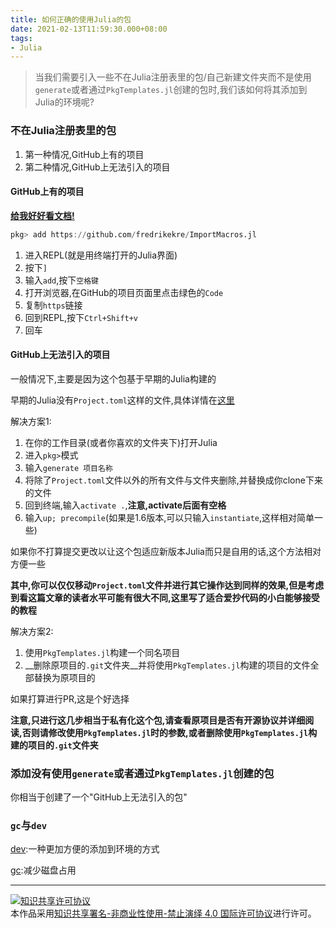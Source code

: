 ```yaml
---
title: 如何正确的使用Julia的包
date: 2021-02-13T11:59:30.000+08:00
tags: 
- Julia
---
```


> 当我们需要引入一些不在Julia注册表里的包/自己新建文件夹而不是使用`generate`或者通过`PkgTemplates.jl`创建的包时,我们该如何将其添加到Julia的环境呢?

### 不在Julia注册表里的包

1. 第一种情况,GitHub上有的项目
2. 第二种情况,GitHub上无法引入的项目

#### GitHub上有的项目

[__给我好好看文档!__](https://docs.juliacn.com/latest/stdlib/Pkg/#%E6%B7%BB%E5%8A%A0%E6%9C%AA%E6%B3%A8%E5%86%8C%E5%8C%85)

```julia
pkg> add https://github.com/fredrikekre/ImportMacros.jl
```

1. 进入REPL(就是用终端打开的Julia界面)
2. 按下`]`
3. 输入`add`,按下`空格键`
4. 打开浏览器,在GitHub的项目页面里点击绿色的`Code`
5. 复制`https`链接
6. 回到REPL,按下`Ctrl+Shift+v`
7. 回车

#### GitHub上无法引入的项目

一般情况下,主要是因为这个包基于早期的Julia构建的

早期的Julia没有`Project.toml`这样的文件,具体详情在[这里](https://docs.juliacn.com/latest/stdlib/Pkg/#%E8%AF%8D%E6%B1%87%E8%A1%A8)

解决方案1:

1. 在你的工作目录(或者你喜欢的文件夹下)打开Julia
2. 进入`pkg>`模式
3. 输入`generate 项目名称`
4. 将除了`Project.toml`文件以外的所有文件与文件夹删除,并替换成你clone下来的文件
5. 回到终端,输入`activate .`,__注意,activate后面有空格__
6. 输入`up; precompile`(如果是1.6版本,可以只输入`instantiate`,这样相对简单一些)

如果你不打算提交更改以让这个包适应新版本Julia而只是自用的话,这个方法相对方便一些

__其中,你可以仅仅移动`Project.toml`文件并进行其它操作达到同样的效果,但是考虑到看这篇文章的读者水平可能有很大不同,这里写了适合爱抄代码的小白能够接受的教程__

解决方案2:

1. 使用`PkgTemplates.jl`构建一个同名项目
2. __删除原项目的`.git`文件夹__并将使用`PkgTemplates.jl`构建的项目的文件全部替换为原项目的

如果打算进行PR,这是个好选择

__注意,只进行这几步相当于私有化这个包,请查看原项目是否有开源协议并详细阅读,否则请修改使用`PkgTemplates.jl`时的参数,或者删除使用`PkgTemplates.jl`构建的项目的`.git`文件夹__

### 添加没有使用`generate`或者通过`PkgTemplates.jl`创建的包

你相当于创建了一个"GitHub上无法引入的包"

### `gc`与`dev`

[dev](https://docs.juliacn.com/latest/stdlib/Pkg/#%E5%BC%80%E5%8F%91%E5%8C%85):一种更加方便的添加到环境的方式

[gc](https://docs.juliacn.com/latest/stdlib/Pkg/#%E5%9E%83%E5%9C%BE%E6%94%B6%E9%9B%86%E6%97%A7%E7%9A%84%E3%80%81%E4%B8%8D%E5%86%8D%E4%BD%BF%E7%94%A8%E7%9A%84%E5%8C%85):减少磁盘占用



***

<a rel="license" href="http://creativecommons.org/licenses/by-nc-nd/4.0/"><img alt="知识共享许可协议" style="border-width:0" src="https://i.creativecommons.org/l/by-nc-nd/4.0/88x31.png" /></a><br />本作品采用<a rel="license" href="http://creativecommons.org/licenses/by-nc-nd/4.0/">知识共享署名-非商业性使用-禁止演绎 4.0 国际许可协议</a>进行许可。